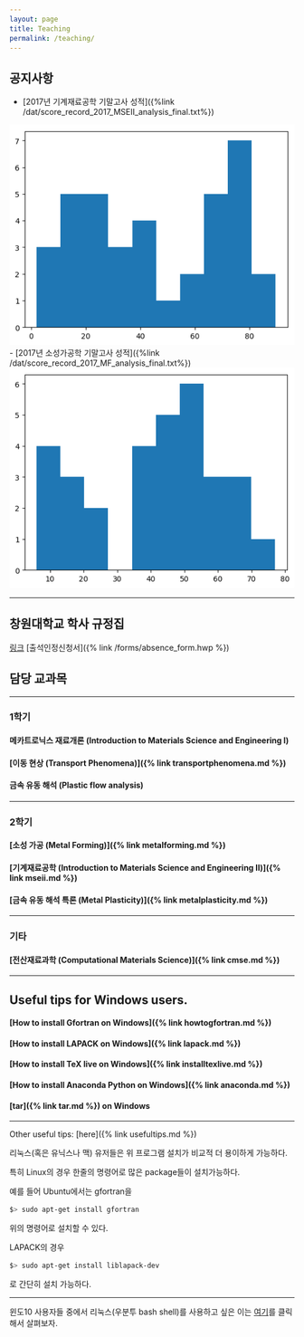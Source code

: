 ```yaml
---
layout: page
title: Teaching
permalink: /teaching/
---
```



## 공지사항
- [2017년 기계재료공학 기말고사 성적]({%link /dat/score_record_2017_MSEII_analysis_final.txt%})
<img src='/dat/score_record_2017_MSEII_final.png'>
- [2017년 소성가공학 기말고사 성적]({%link /dat/score_record_2017_MF_analysis_final.txt%})
<img src='/dat/score_record_2017_MF_final.png'>

----------------------------

## 창원대학교 학사 규정집

[링크](http://w3.changwon.ac.kr/kor/html/05_facilities/facilities_0101.php)
[출석인정신청서]({% link /forms/absence_form.hwp %})


## 담당 교과목

----------------------------

### 1학기

#### 메카트로닉스 재료개론 (Introduction to Materials Science and Engineering I)

#### [이동 현상 (Transport Phenomena)]({% link transportphenomena.md %})

#### 금속 유동 해석 (Plastic flow analysis)

----------------------------

### 2학기

#### [소성 가공 (Metal Forming)]({% link metalforming.md %})

#### [기계재료공학 (Introduction to Materials Science and Engineering II)]({% link mseii.md %})

#### [금속 유동 해석 특론 (Metal Plasticity)]({% link metalplasticity.md %})

----------------------------
### 기타


#### [전산재료과학 (Computational Materials Science)]({% link cmse.md %})
----------------------------

## Useful tips for Windows users.

#### [How to install Gfortran on Windows]({% link howtogfortran.md %})

#### [How to install LAPACK on Windows]({% link lapack.md %})

#### [How to install TeX live on Windows]({% link installtexlive.md %})

#### [How to install Anaconda Python on Windows]({% link anaconda.md %})

#### [tar]({% link tar.md %}) on Windows

----------------------------

Other useful tips: [here]({% link usefultips.md %})

리눅스(혹은 유닉스나 맥) 유저들은 위 프로그램 설치가 비교적 더 용이하게 가능하다.

특히 Linux의 경우 한줄의 명령어로 많은 package들이 설치가능하다.

예를 들어 Ubuntu에서는 gfortran을

```bash
$> sudo apt-get install gfortran
```

위의 명령어로 설치할 수 있다.

LAPACK의 경우

```bash
$> sudo apt-get install liblapack-dev
```
로 간단히 설치 가능하다.

---------------------------

윈도10 사용자들 중에서 리눅스(우분투 bash shell)를 사용하고 싶은 이는
[여기](https://www.windowscentral.com/how-install-bash-shell-command-line-windows-10)를
 클릭해서 살펴보자.

